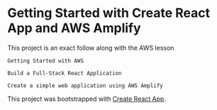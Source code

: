 # Getting Started with Create React App and AWS Amplify

This project is an exact follow along with the AWS lesson

`Getting Started with AWS`

`Build a Full-Stack React Application`

`Create a simple web application using AWS Amplify`

This project was bootstrapped with [Create React App](https://github.com/facebook/create-react-app).
